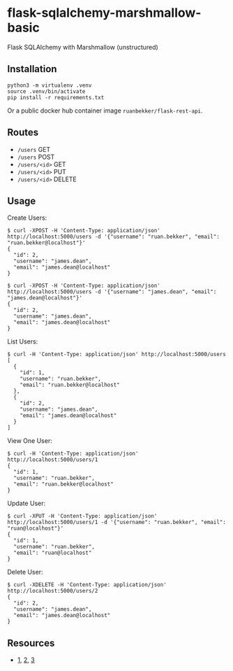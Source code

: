 # flask-sqlalchemy-marshmallow-basic
Flask SQLAlchemy with Marshmallow (unstructured)

## Installation

```
python3 -m virtualenv .venv
source .venv/bin/activate
pip install -r requirements.txt
```

Or a public docker hub container image `ruanbekker/flask-rest-api`.

## Routes

- `/users` GET
- `/users` POST
- `/users/<id>` GET
- `/users/<id>` PUT
- `/users/<id>` DELETE


## Usage

Create Users:

```
$ curl -XPOST -H 'Content-Type: application/json' http://localhost:5000/users -d '{"username": "ruan.bekker", "email": "ruan.bekker@localhost"}'
{
  "id": 2,
  "username": "james.dean",
  "email": "james.dean@localhost"
}

$ curl -XPOST -H 'Content-Type: application/json' http://localhost:5000/users -d '{"username": "james.dean", "email": "james.dean@localhost"}'
{
  "id": 2,
  "username": "james.dean",
  "email": "james.dean@localhost"
}
```

List Users:

```
$ curl -H 'Content-Type: application/json' http://localhost:5000/users
[
  {
    "id": 1,
    "username": "ruan.bekker",
    "email": "ruan.bekker@localhost"
  },
  {
    "id": 2,
    "username": "james.dean",
    "email": "james.dean@localhost"
  }
]
```

View One User:

```
$ curl -H 'Content-Type: application/json' http://localhost:5000/users/1
{
  "id": 1,
  "username": "ruan.bekker",
  "email": "ruan.bekker@localhost"
}
```

Update User:

```
$ curl -XPUT -H 'Content-Type: application/json' http://localhost:5000/users/1 -d '{"username": "ruan.bekker", "email": "ruan@localhost"}'
{
  "id": 1,
  "username": "ruan.bekker",
  "email": "ruan@localhost"
}
```

Delete User:

```
$ curl -XDELETE -H 'Content-Type: application/json' http://localhost:5000/users/2
{
  "id": 2,
  "username": "james.dean",
  "email": "james.dean@localhost"
}
```

## Resources

- [1](https://www.digitalocean.com/community/tutorials/how-to-use-flask-sqlalchemy-to-interact-with-databases-in-a-flask-application), [2](https://gist.github.com/Babatunde13/81866103136d20090a6f5c17f5de336b), [3](https://realpython.com/flask-connexion-rest-api-part-2/)
